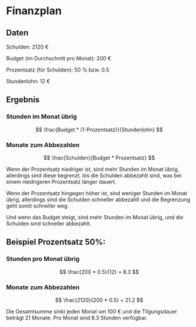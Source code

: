 # Finanzplan

## Daten

Schulden: 2120 €

Budget (im Durchschnitt pro Monat): 200 €

Prozentsatz (für Schulden): 50 % bzw. 0.5

Stundenlohn: 12 €

## Ergebnis

### Stunden im Monat übrig

$$
\frac{Budget * (1-Prozentsatz)}{Stundenlohn}
$$

### Monate zum Abbezahlen

$$
\frac{Schulden}{Budget * Prozentsatz}
$$

Wenn der Prozentsatz niedriger ist, sind mehr Stunden im Monat übrig, allerdings sind diese begrenzt, bis die Schulden abbezahlt sind, was bei einem niedrigeren Prozentsatz länger dauert.

Wenn der Prozentsatz hingegen höher ist, sind weniger Stunden im Monat übrig, allerdings sind die Schulden schneller abbezahlt und die Begrenzung geht somit schneller weg.

Und wenn das Budget steigt, sind mehr Stunden im Monat übrig, und die Schulden sind schneller abbezahlt.

## Beispiel Prozentsatz 50%:

### Stunden pro Monat übrig

$$
\frac{200 * 0.5}{12} = 8.3
$$

### Monate zum Abbezahlen

$$
\frac{2120}{200 * 0.5} = 21.2
$$

Die Gesamtsumme sinkt jeden Monat um 100 € und die Tilgungsdauer beträgt 21 Monate. Pro Monat sind 8.3 Stunden verfügbar.